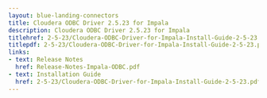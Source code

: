 ```yaml
---
layout: blue-landing-connectors
title: Cloudera ODBC Driver 2.5.23 for Impala
description: Cloudera ODBC Driver 2.5.23 for Impala
titlehref: 2-5-23/Cloudera-ODBC-Driver-for-Impala-Install-Guide-2-5-23.pdf
titlepdf: 2-5-23/Cloudera-ODBC-Driver-for-Impala-Install-Guide-2-5-23.pdf
links:
- text: Release Notes
  href: Release-Notes-Impala-ODBC.pdf
- text: Installation Guide
  href: 2-5-23/Cloudera-ODBC-Driver-for-Impala-Install-Guide-2-5-23.pdf
---
```

